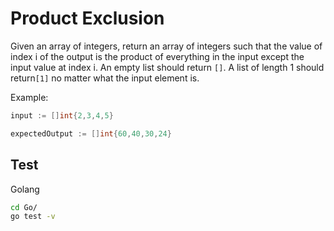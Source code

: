# Product Exclusion

Given an array of integers, return an array of integers such that the value of index i of the output is the product of everything in the input except the input value at index i. An empty list should return `[]`. A list of length 1 should return`[1]` no matter what the input element is.

Example:

```Go
input := []int{2,3,4,5}

expectedOutput := []int{60,40,30,24}
```

## Test

Golang

```bash
cd Go/
go test -v
```
